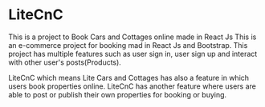 # LiteCnC
This is a project to Book Cars and Cottages online made in React Js
This is an e-commerce project for booking mad in React Js and Bootstrap. This project has multiple features such as user sign in, user sign up and interact with other user's posts(Products).

LiteCnC which means Lite Cars and Cottages has also a feature in which users book properties online.
LiteCnC has another feature where users are able to post or publish their own properties for booking or buying.
